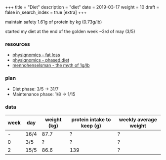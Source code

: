 +++
title = "Diet"
description = "diet"
date = 2019-03-17
weight = 10
draft = false
in_search_index = true
[extra]
+++

maintain safety 1.61g of protein by kg (0.73g/lb)

started my diet at the end of the golden week ~3rd of may (3/5)

### resources

- [physiqnomics - fat loss](http://physiqonomics.com/fat-loss/)
- [physiqnomics - phased diet](http://physiqonomics.com/the-phase-diet/)
- [mennohenselsman - the myth of 1g/lb](https://mennohenselmans.com/the-myth-of-1glb-optimal-protein-intake-for-bodybuilders/)

### plan

- Diet phase: 3/5 -> 31/7
- Maintenance phase: 1/8 -> 1/15

### data

| week | day  | weight (kg) | protein intake to keep (g) | weekly average weight |
|------|------|-------------|----------------------------|-----------------------|
| -    | 16/4 | 87.7        | ?                          | ?                     |
| 0    | 3/5  | ?           | ?                          | ?                     |
| 2    | 15/5 | 86.6        | 139                        | ?                      |
